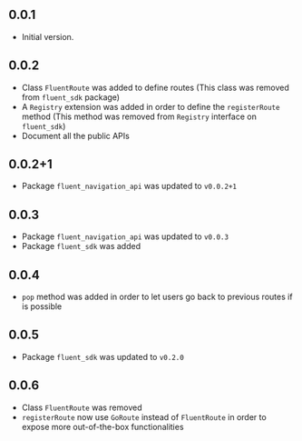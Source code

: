 ## 0.0.1

* Initial version.

## 0.0.2

* Class `FluentRoute` was added to define routes (This class was removed from `fluent_sdk` package)
* A `Registry` extension was added in order to define the `registerRoute` method (This method was removed from `Registry` interface on `fluent_sdk`)
* Document all the public APIs

## 0.0.2+1

* Package `fluent_navigation_api` was updated to `v0.0.2+1`

## 0.0.3

* Package `fluent_navigation_api` was updated to `v0.0.3`
* Package `fluent_sdk` was added

## 0.0.4

* `pop` method was added in order to let users go back to previous routes if is possible

## 0.0.5

* Package `fluent_sdk` was updated to `v0.2.0`

## 0.0.6

* Class `FluentRoute` was removed
* `registerRoute` now use `GoRoute` instead of `FluentRoute` in order to expose more out-of-the-box functionalities 